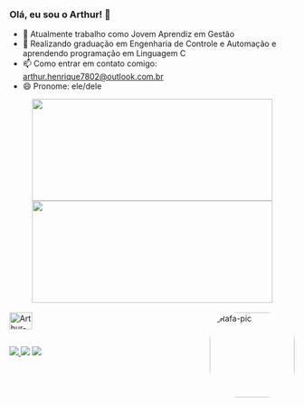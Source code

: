 ### Olá, eu sou o Arthur! 👋


- 🔭 Atualmente trabalho como Jovem Aprendiz em Gestão
- 🌱 Realizando graduação em Engenharia de Controle e Automação e aprendendo programação em Linguagem C
- 📫 Como entrar em contato comigo: arthur.henrique7802@outlook.com.br
- 😄 Pronome: ele/dele

<div align="center">
  <a href="https://github.com/arthurhenrisz">
  <img height="180em" width= "425em" src="https://github-readme-stats.vercel.app/api?username=arthurhenrisz&show_icons=true&theme=dark&include_all_commits=true&count_private=true"/>
  <img height="180em" width= "425em" src="https://github-readme-stats.vercel.app/api/top-langs/?username=arthurhenrisz&layout=compact&langs_count=7&theme=dark"/>
</div>

  </div>
<div style="display: inline_block"><br>
  <img align="center" alt="Arthur-C" height="30" width="40" img src="https://cdn.jsdelivr.net/gh/devicons/devicon/icons/c/c-original.svg" />
  <img align="right" alt="Rafa-pic" height="150" style="border-radius:50px;" src="https://media.giphy.com/media/dUpzvFEQjZqD7vNS2m/giphy.gif">
          
##
  
<div> 
  <a href="https://medium.com/@espacodoarthur" target="_blank"><img src =	https://img.shields.io/badge/Medium-12100E?style=for-the-badge&logo=medium&logoColor=white> </a>
  <a href = "mailto:arthur.henrique7802@outlook.com.br"><img src =	https://img.shields.io/badge/Microsoft_Outlook-0078D4?style=for-the-badge&logo=microsoft-outlook&logoColor=white></a>
  <a href="https://www.linkedin.com/in/arthurhenrisz-45875016a" target="_blank"><img src =	https://img.shields.io/badge/LinkedIn-0077B5?style=for-the-badge&logo=linkedin&logoColor=white></a> 
 

</div>
